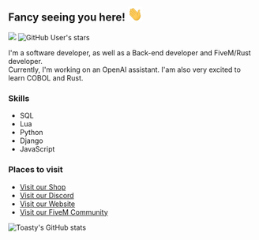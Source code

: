## Fancy seeing you here! <img src="https://raw.githubusercontent.com/ToastyOfficial/ToastyOfficial/master/wave.gif" width="30">
![](https://komarev.com/ghpvc/?username=ToastyOfficial)
<img alt="GitHub User's stars" src="https://img.shields.io/github/stars/ToastyOfficial?label=Stars%20Received">

I'm a software developer, as well as a Back-end developer and FiveM/Rust developer.<br>
Currently, I'm working on an OpenAI assistant. I'am also very excited to learn COBOL and Rust.
### Skills
- SQL
- Lua
- Python
- Django
- JavaScript

### Places to visit
- [Visit our Shop](https://facekick.tebex.io/)<br>
- [Visit our Discord](https:discord.gg/HrXgyQ7KXB)<br>
- [Visit our Website](https://dwnstr.com)<br>
- [Visit our FiveM Community](https://discord.gg/zH3k624aSv)<br>

![Toasty's GitHub stats](https://github-readme-stats.vercel.app/api?username=ToastyOfficial&show_icons=true&bg_color=00000000&hide=stars)
